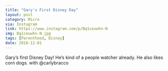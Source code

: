 ```yaml
---
title: "Gary's First Disney Day"
layout: post
category: Micro
via: Instagram
link: https://www.instagram.com/p/Bq1ceuwhn-N
img: Bq1ceuwhn-N.jpg
tags: [Parenthood, Disney]
date: 2018-12-01
---
```

Gary’s first Disney Day! He’s kind of a people watcher already. He also likes corn dogs. with @carlybracco